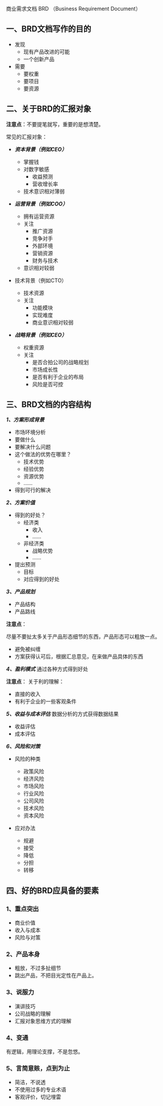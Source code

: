 商业需求文档 BRD （Business Requirement Document）

## 一、BRD文档写作的目的
- 发现
	- 现有产品改进的可能
	- 一个创新产品
- 需要
	- 要权重
	- 要项目
	- 要资源

## 二、关于BRD的汇报对象
**注意点**：不要提笔就写，重要的是想清楚。

常见的汇报对象：
- ***资本背景（例如CEO）***
	- 掌握钱
	- 对数字敏感
		- 收益预测
		- 营收增长率
	- 技术意识相对薄弱
- ***运营背景（例如COO）***
	- 拥有运营资源
	- 关注
		- 推广资源
		- 竞争对手
		- 外部环境
		- 营销资源
		- 财务与技术
	- 意识相对较弱

- 技术背景（例如CTO）
	- 技术资源
	- 关注
		- 功能模块
		- 实现难度
		- 商业意识相对较弱
- ***战略背景（例如CEO）***
	- 权重资源
	- 关注
		- 是否合拍公司的战略规划
		- 市场成长性
		- 是否有利于企业的布局
		- 风险是否可控

## 三、BRD文档的内容结构
***1、方案形成背景***
- 市场环境分析
- 要做什么
- 要解决什么问题
- 这个做法的优势在哪里？
	- 技术优势
	- 经验优势
	- 资源优势
	- ......
- 得到可行的解决

***2、方案价值***
- 得到的好处？
	- 经济类
		- 收入
		- ......
	- 非经济类
		- 战略优势
		- ......
- 提出预测
	- 目标
	- 对应得到的好处

***3、产品规划***
- 产品结构
- 产品路线

**注意点**：

尽量不要扯太多关于产品形态细节的东西，产品形态可以粗放一点。
- 避免被纠缠
- 方案获得认可后，根据汇总意见，在来做产品具体的东西

***4、盈利模式***
通过各种方式得到好处

**注意点**：
关于利的理解：
- 直接的收入
- 有利于企业的一些客观条件

***5、收益与成本评估***
数据分析的方式获得数据结果

- 收益评估
- 成本评估

***6、风险和对策***
- 风险的种类
	- 政策风险
	- 经济风险
	- 市场风险
	- 行业风险
	- 公司风险
	- 技术风险
	- 资本风险

- 应对办法
	- 规避
	- 接受
	- 降低
	- 分担
	- 转移

## 四、好的BRD应具备的要素
### 1、重点突出
- 商业价值
- 收入与成本
- 风险与对策
### 2、产品本身
- 粗放，不过多扯细节
- 跳出产品，不把目光定性在产品上。


### 3、说服力
- 演讲技巧
- 公司战略的理解
- 汇报对象思维方式的理解

### 4、变通
有逻辑，用理论支撑，不是忽悠。

### 5、言简意赅，点到为止
- 简洁，不说透
- 不使用过多的专业术语
- 客观评价，切记埋雷

